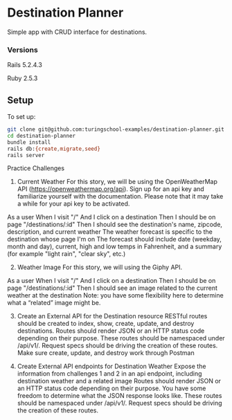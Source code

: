 # Destination Planner

Simple app with CRUD interface for destinations.

### Versions

Rails 5.2.4.3

Ruby 2.5.3

## Setup

To set up:

```bash
git clone git@github.com:turingschool-examples/destination-planner.git
cd destination-planner
bundle install
rails db:{create,migrate,seed}
rails server
```

Practice Challenges
1. Current Weather
For this story, we will be using the OpenWeatherMap API (https://openweathermap.org/api). Sign up for an api key and familiarize yourself with the documentation. Please note that it may take a while for your api key to be activated.

As a user
When I visit "/"
And I click on a destination
Then I should be on page "/destinations/:id"
Then I should see the destination's name, zipcode, description, and current weather
The weather forecast is specific to the destination whose page I'm on
The forecast should include date (weekday, month and day), current, high and low temps in Fahrenheit, and a summary (for example "light rain", "clear sky", etc.)

2. Weather Image
For this story, we will using the Giphy API.

As a user
When I visit "/"
And I click on a destination
Then I should be on page "/destinations/:id"
Then I should see an image related to the current weather at the destination
Note: you have some flexibility here to determine what a “related” image might be.

3. Create an External API for the Destination resource
RESTful routes should be created to index, show, create, update, and destroy destinations.
Routes should render JSON or an HTTP status code depending on their purpose.
These routes should be namespaced under /api/v1/.
Request specs should be driving the creation of these routes.
Make sure create, update, and destroy work through Postman

4. Create External API endpoints for Destination Weather
Expose the information from challenges 1 and 2 in an api endpoint, including destination weather and a related image
Routes should render JSON or an HTTP status code depending on their purpose.
You have some freedom to determine what the JSON response looks like.
These routes should be namespaced under /api/v1/.
Request specs should be driving the creation of these routes.
